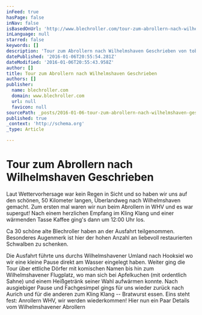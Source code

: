 ```yaml
---
inFeed: true
hasPage: false
inNav: false
isBasedOnUrl: 'http://www.blechroller.com/tour-zum-abrollern-nach-wilhelmshaven/'
inLanguage: null
starred: false
keywords: []
description: 'Tour zum Abrollern nach Wilhelmshaven Geschrieben von tobi - Schlagwörter Laut Wettervorhersage war kein Regen in Sicht und so haben wir uns auf den schönen, 50'
datePublished: '2016-01-06T20:55:54.281Z'
dateModified: '2016-01-06T20:55:43.958Z'
author: []
title: Tour zum Abrollern nach Wilhelmshaven Geschrieben
authors: []
publisher:
  name: blechroller.com
  domain: www.blechroller.com
  url: null
  favicon: null
sourcePath: _posts/2016-01-06-tour-zum-abrollern-nach-wilhelmshaven-geschrieben.md
published: true
_context: 'http://schema.org'
_type: Article

---
```

# Tour zum Abrollern nach Wilhelmshaven Geschrieben

Laut Wettervorhersage war kein Regen in Sicht und so haben wir uns auf den schönen, 50 Kilometer langen, Überlandweg nach Wilhelmshaven gemacht. Zum ersten mal waren wir nun beim Abrollern in WHV und es war supergut! Nach einem herzlichen Empfang im Kling Klang und einer wärmenden Tasse Kaffee ging's dann um 12:00 Uhr los. 

Ca 30 schöne alte Blechroller haben an der Ausfahrt teilgenommen. Besonderes Augenmerk ist hier der hohen Anzahl an liebevoll restaurierten Schwalben zu schenken. 

Die Ausfahrt führte uns durchs Wilhelmshavener Umland nach Hooksiel wo wir eine kleine Pause direkt am Wasser eingelegt haben. Weiter ging die Tour über ettliche Dörfer mit komischen Namen bis hin zum Wilhelmshavener Flugplatz, wo man sich bei Apfelkuchen (mit ordentlich Sahne) und einem Heißgetränk seiner Wahl aufwärmen konnte. Nach ausgiebiger Pause und Fachgesimpel gings für uns wieder zurück nach Aurich und für die anderen zum Kling Klang -- Bratwurst essen. Eins steht fest: Anrollern WHV, wir werden wiederkommen! Hier nun ein Paar Details vom Wilhelmshavener Abrollern